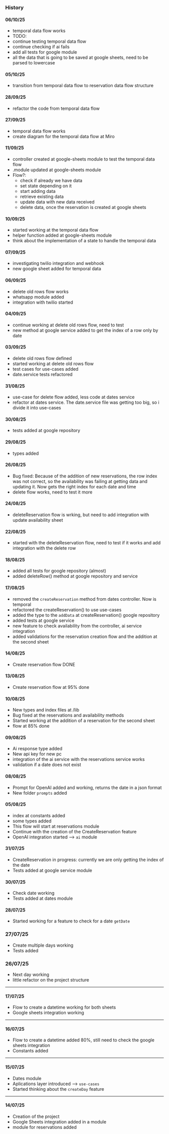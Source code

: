 ### History

#### 06/10/25
- temporal data flow works
- TODO:
 - continue testing temporal data flow
 - continue checking if ai fails 
 - add all tests for google module
 - all the data that is going to be saved at google sheets, need to be parsed to lowercase

#### 05/10/25
- transition from temporal data flow to reservation data flow structure

#### 28/09/25
- refactor the code from temporal data flow



#### 27/09/25
- temporal data flow works
- create diagram for the temporal data flow at Miro


#### 11/09/25
- controller created at google-sheets module to test the temporal data flow
- .module updated at google-sheets module
- Flow?: 
    - check if already we have data
    - set state depending on it
    - start adding data
    - retrieve existing data
    - update data with new data received
    - delete data, once the reservation is created at google sheets

#### 10/09/25
- started working at the temporal data flow
- helper function added at google-sheets module
- think about the implementation of a state to handle the temporal data

#### 07/09/25
- investigating twilio integration and webhook
- new google sheet added for temporal data

#### 06/09/25
- delete old rows flow works
- whatsapp module added
- integration with twilio started

#### 04/09/25
- continue working at delete old rows flow, need to test
- new method at google service added to get the index of a row only by date

#### 03/09/25
- delete old rows flow defined 
- started working at delete old rows flow
- test cases for use-cases added
- date.service tests refactored


#### 31/08/25
- use-case for delete flow added, less code at dates service
- refactor at dates service. The date.service file was getting too big, so i divide it into use-cases

#### 30/08/25
- tests added at google repository


#### 29/08/25
- types added 

#### 26/08/25
- Bug fixed: Because of the addition of new reservations, the row index was not correct, so the availability was failing at getting data and updating it. Now gets the right index for each date and time
- delete flow works, need to test it more

#### 24/08/25
- deleteReservation flow is wrking, but need to add integration with update availability sheet

#### 22/08/25
- started with the deleteReservation flow, need to test if it works and add integration with the delete row

#### 18/08/25
- added all tests for google repository (almost)
- added deleteRow() method at google repository and service

#### 17/08/25
- removed the `createReservation` method from dates controller. Now is temporal
- refactored the createReservation() to use use-cases
- added the type to the `addData` at createReservation() google repository
- added tests at google service
- new feature to check availability from the controller, ai service integration
- added validations for the reservation creation flow and the addition at the second sheet

#### 14/08/25
- Create reservation flow DONE
 

#### 13/08/25
- Create reservation flow at 95% done

#### 10/08/25
- New types and index files at /lib
- Bug fixed at the reservations and availability methods
- Started working at the addition of a reservation for the second sheet
- flow at 85% done

#### 09/08/25
- Ai response type added
- New api key for new pc
- integration of the ai service with the reservations service works
- validation if a date does not exist

#### 08/08/25
- Prompt for OpenAI added and working, returns the date in a json format
- New folder `prompts` added

#### 05/08/25
- index at constants added
- some types added
- This flow will start at reservations module
- Continue with the creation of the CreateReservation feature
- OpenAI integration started --> `ai` module


#### 31/07/25
- CreateReservation in progress: currently we are only getting the index of the date
- Tests added at google service module


#### 30/07/25
- Check date working
- Tests added at dates module


#### 28/07/25
- Started working for a feature to check for a date `getDate`

### 27/07/25
- Create multiple days working
- Tests added

### 26/07/25
- Next day working
- little refactor on the project structure

---
#### 17/07/25
- Flow to create a datetime working for both sheets
- Google sheets integration working

---
#### 16/07/25
- Flow to create a datetime added 80%, still need to check the google sheets integration
- Constants added

---
#### 15/07/25
- Dates module
- Aplications layer introduced --> `use-cases`
- Started thinking about the `createDay` feature

---
#### 14/07/25
- Creation of the project
- Google Sheets integration added in a module
- module for reservations added